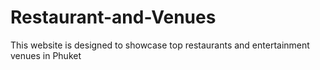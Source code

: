# Restaurant-and-Venues
This website is designed to showcase top restaurants and entertainment venues in Phuket
